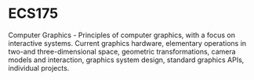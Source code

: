 # ECS175
Computer Graphics - Principles of computer graphics, with a focus on interactive systems. Current graphics hardware, elementary operations in two-and three-dimensional space, geometric transformations, camera models and interaction, graphics system design, standard graphics APIs, individual projects.
